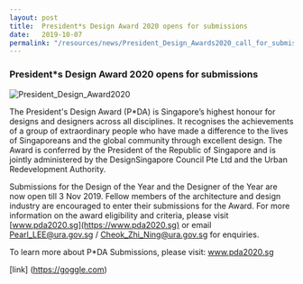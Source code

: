 ```yaml
---
layout: post
title:  President*s Design Award 2020 opens for submissions
date:   2019-10-07
permalink: "/resources/news/President_Design_Awards2020_call_for_submissions"
---
```

### **President*s Design Award 2020 opens for submissions**

![President_Design_Award2020](/images/President_Design_Award2020.jpg)

The President's Design Award (P*DA) is Singapore’s highest honour for designs and designers across all disciplines.  It recognises the achievements of a group of extraordinary people who have made a difference to the lives of Singaporeans and the global community through excellent design.  The Award is conferred by the President of the Republic of Singapore and is jointly administered by the DesignSingapore Council Pte Ltd and the Urban Redevelopment Authority. 

Submissions for the Design of the Year and the Designer of the Year are now open till 3 Nov 2019.  Fellow members of the architecture and design industry are encouraged to enter their submissions for the Award.  For more information on the award eligibility and criteria, please visit [www.pda2020.sg](https://www.pda2020.sg) or email Pearl_LEE@ura.gov.sg / Cheok_Zhi_Ning@ura.gov.sg for enquiries.

To learn more about P*DA Submissions, please visit: www.pda2020.sg

[link] (https://goggle.com)
